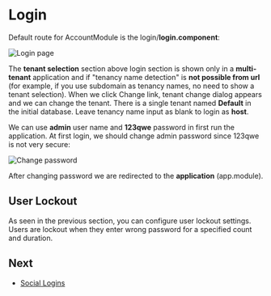 # Login

Default route for AccountModule is the login/**login.component**:

<img src="D:/Github/documents/docs/en/images/login-screen-3.png" alt="Login page" class="img-thumbnail" />

The **tenant selection** section above login section is shown only in a **multi-tenant** application and if "tenancy name detection" is **not possible from url** (for example, if you use subdomain as tenancy names,
no need to show a tenant selection). When we click Change link, tenant change dialog appears and we can change the tenant. There is a single tenant named **Default** in the initial database. Leave tenancy name input as blank to login as **host**.

We can use **admin** user name and **123qwe** password in first run the application. At first login, we should change admin password since 123qwe is not very secure:

<img src="D:/Github/documents/docs/en/images/account-change-password-1.png" alt="Change password" class="img-thumbnail" />

After changing password we are redirected to the **application** (app.module).

## User Lockout

As seen in the previous section, you can configure user lockout settings. Users are lockout when they enter  wrong password for a specified count and duration.

## Next

* [Social Logins](Getting-Started-Angular-Social-Logins)

